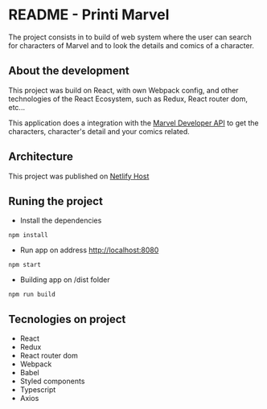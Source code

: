 # README - Printi Marvel

The project consists in to build of web system where the user can search for characters of Marvel and to look the details and comics of a character.

## About the development

This project was build on React, with own Webpack config, and other technologies of the React Ecosystem, such as Redux, React router dom, etc...

This application does a integration with the <a href="https://developer.marvel.com/" target="_blank">Marvel Developer API</a> to get the characters, character's detail and your comics related.

## Architecture

This project was published on <a href="https://www.netlify.com/" target="_blank" >Netlify Host</a>

## Runing the project

- Install the dependencies

```
npm install
```

- Run app on address <a href="http://localhost:8080">http://localhost:8080</a>

```
npm start
```

- Building app on /dist folder

```
npm run build
```

## Tecnologies on project

- React
- Redux
- React router dom
- Webpack
- Babel
- Styled components
- Typescript
- Axios
